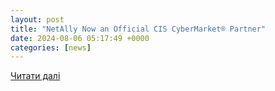 ```yaml
---
layout: post
title: "NetAlly Now an Official CIS CyberMarket® Partner"
date: 2024-08-06 05:17:49 +0000
categories: [news]
---
```


[Читати далі](https://www.globenewswire.com/news-release/2024/08/06/2924714/0/en/NetAlly-Now-an-Official-CIS-CyberMarket-Partner.html)

